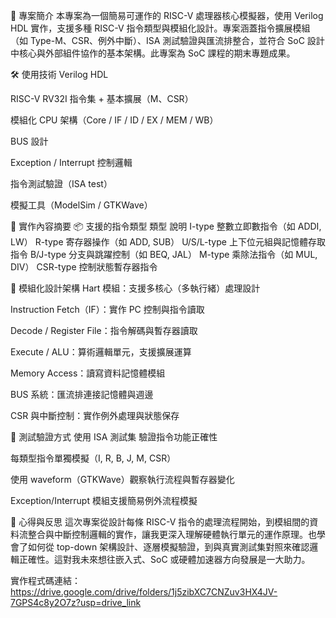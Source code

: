 📌 專案簡介
本專案為一個簡易可運作的 RISC-V 處理器核心模擬器，使用 Verilog HDL 實作，支援多種 RISC-V 指令類型與模組化設計。專案涵蓋指令擴展模組（如 Type-M、CSR、例外中斷）、ISA 測試驗證與匯流排整合，並符合 SoC 設計中核心與外部組件協作的基本架構。此專案為 SoC 課程的期末專題成果。

🛠 使用技術
Verilog HDL

RISC-V RV32I 指令集 + 基本擴展（M、CSR）

模組化 CPU 架構（Core / IF / ID / EX / MEM / WB）

BUS 設計

Exception / Interrupt 控制邏輯

指令測試驗證（ISA test）

模擬工具（ModelSim / GTKWave）

🔎 實作內容摘要
📦 支援的指令類型
類型	說明
I-type	整數立即數指令（如 ADDI, LW）
R-type	寄存器操作（如 ADD, SUB）
U/S/L-type	上下位元組與記憶體存取指令
B/J-type	分支與跳躍控制（如 BEQ, JAL）
M-type	乘除法指令（如 MUL, DIV）
CSR-type	控制狀態暫存器指令

🧠 模組化設計架構
Hart 模組：支援多核心（多執行緒）處理設計

Instruction Fetch（IF）：實作 PC 控制與指令讀取

Decode / Register File：指令解碼與暫存器讀取

Execute / ALU：算術邏輯單元，支援擴展運算

Memory Access：讀寫資料記憶體模組

BUS 系統：匯流排連接記憶體與週邊

CSR 與中斷控制：實作例外處理與狀態保存

🧪 測試驗證方式
使用 ISA 測試集 驗證指令功能正確性

每類型指令單獨模擬（I, R, B, J, M, CSR）

使用 waveform（GTKWave）觀察執行流程與暫存器變化

Exception/Interrupt 模組支援簡易例外流程模擬

💬 心得與反思
這次專案從設計每條 RISC-V 指令的處理流程開始，到模組間的資料流整合與中斷控制邏輯的實作，讓我更深入理解硬體執行單元的運作原理。也學會了如何從 top-down 架構設計、逐層模擬驗證，到與真實測試集對照來確認邏輯正確性。這對我未來想往嵌入式、SoC 或硬體加速器方向發展是一大助力。


實作程式碼連結：
https://drive.google.com/drive/folders/1j5zibXC7CNZuv3HX4JV-7GPS4c8y2O7z?usp=drive_link
